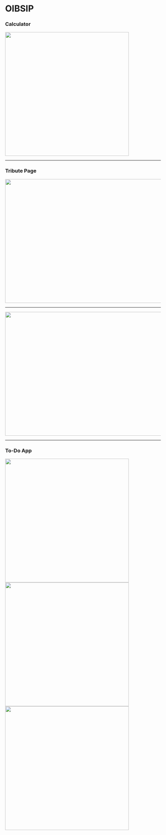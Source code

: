 # OIBSIP
### Calculator<br>
<img src="https://github.com/chathuryasri1912/OIBSIP/assets/128734435/0e1893bc-3016-4674-92f4-67f195d279bf" width="400" height="400">

--------------------------------------------------------------------------------------------------------------------------------------

### Tribute Page<br>
<img src="https://github.com/chathuryasri1912/OIBSIP/assets/128734435/9f292662-c73e-4699-a2f6-cb7738ea5bb8" width="800" height="400">

---------------------------------------------------------------------------------------------------------------------------------------

<img src="https://github.com/chathuryasri1912/OIBSIP/assets/128734435/6631bd12-5dff-4847-82e1-affad4134bf3" width="800" height="400">

----------------------------------------------------------------------------------------------------------------------------------------

### To-Do App<br>
<img src="https://github.com/chathuryasri1912/OIBSIP/assets/128734435/76a98df4-5225-4a44-a694-eac428aaac3a" width="400" height="400">
<br>
<img src="https://github.com/chathuryasri1912/OIBSIP/assets/128734435/112a07ab-ce22-48fd-93e9-ec47fa46f86f" width="400" height="400">
<br>
<img src="https://github.com/chathuryasri1912/OIBSIP/assets/128734435/1e1d3ab7-3db1-4891-af86-fed49d7ed404" width="400" height="400">

